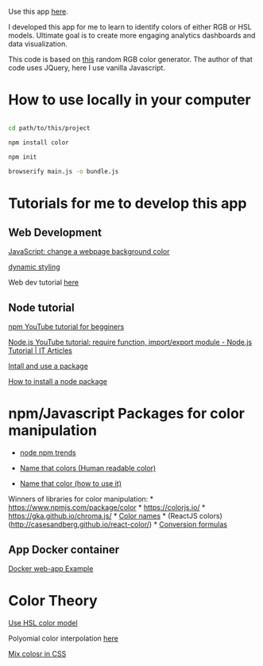 Use this app [here](https://mathphysmx.github.io/color-models/).

I developed this app for me to learn to identify colors of either RGB or HSL models. Ultimate goal is to create more engaging analytics dashboards and data visualization.

This code is based on [this](https://codepen.io/polly_nomial/pen/sGKIv) random RGB color generator. The author of that code uses JQuery, here I use vanilla Javascript.

# How to use locally in your computer

``` bash

cd path/to/this/project

npm install color

npm init

browserify main.js -o bundle.js

```

# Tutorials for me to develop this app

## Web Development


[JavaScript: change a webpage background color](https://sebhastian.com/javascript-change-background-color/)

[dynamic styling](https://developer.mozilla.org/en-US/docs/Web/API/CSS_Object_Model/Using_dynamic_styling_information)

Web dev tutorial [here](https://dev.to/programliftoff/create-a-basic-webpage-with-css-and-javascript--104i)

## Node tutorial

[npm YouTube tutorial for begginers](https://www.youtube.com/watch?v=2V1UUhBJ62Y)

[Node.js YouTube tutorial: require function, import/export module - Node.js Tutorial | IT Articles](https://www.youtube.com/watch?v=dRvs6n9Rx6A)

[Intall and use a package](https://www.sitepoint.com/npm-guide/)

[How to install a node package](https://docs.npmjs.com/using-npm-packages-in-your-projects)

# npm/Javascript Packages for color manipulation

* [node npm trends](https://www.npmtrends.com/chroma-js-vs-color-vs-color-js-vs-tinycolor-vs-tinycolor2)

* [Name that colors (Human readable color)](https://chir.ag/projects/ntc/)

* [Name that color (how to use it)](https://ourcodeworld.com/articles/read/783/how-to-retrieve-the-human-name-of-a-color-by-its-hex-code-in-javascript)


Winners of libraries for color manipulation:
    * https://www.npmjs.com/package/color
    * https://colorjs.io/
    * https://gka.github.io/chroma.js/
    * [Color names](https://www.npmjs.com/package/color-name)
    * (ReactJS colors)(http://casesandberg.github.io/react-color/)
    * [Conversion formulas](https://webdesign.tutsplus.com/tutorials/how-to-manipulate-colors-in-javascript-using-chromajs--cms-29059)


## App Docker container

[Docker web-app Example](https://docs.docker.com/get-started/02_our_app/)

# Color Theory
[Use HSL color model](https://uxdesign.cc/a-coders-guide-to-colors-don-t-use-rgb-unless-you-re-an-expert-in-color-theory-use-this-instead-30277dd2160f)

Polyomial color interpolation [here](https://codepen.io/polly_nomial/pen/sGKIv)

[Mix colosr in CSS](https://css-tricks.com/mixing-colors-in-pure-css/)
